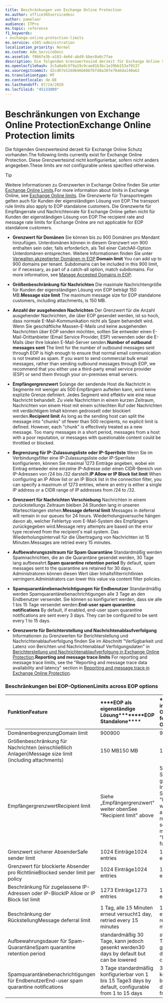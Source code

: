 ```yaml
---
title: Beschränkungen von Exchange Online Protection
ms.author: office365servicedesc
author: pamelaar
audience: ITPro
ms.topic: reference
f1_keywords:
- exchange-online-protection-limits
ms.service: o365-administration
localization_priority: Normal
ms.custom: Adm_ServiceDesc
ms.assetid: f866fe3b-a183-4e6d-abd9-bbec0a0c7fae
description: Die folgenden Grenzwertesind derzeit für Exchange Online Schutz vorhanden. Diese Grenzwertesind nicht konfigurierbar, sofern nicht anders angegeben.
ms.openlocfilehash: 3c5a8e0c5f9a19c9cae81b3bc1e39bb153af0137
ms.sourcegitcommit: d2cd67e52dd646b68bfbfd8a387e70a6da140a62
ms.translationtype: MT
ms.contentlocale: de-DE
ms.lasthandoff: 07/14/2020
ms.locfileid: "45133009"
---
```

# <a name="exchange-online-protection-limits"></a><span data-ttu-id="d176c-104">Beschränkungen von Exchange Online Protection</span><span class="sxs-lookup"><span data-stu-id="d176c-104">Exchange Online Protection limits</span></span>

<span data-ttu-id="d176c-105">Die folgenden Grenzwertesind derzeit für Exchange Online Schutz vorhanden.</span><span class="sxs-lookup"><span data-stu-id="d176c-105">The following limits currently exist for Exchange Online Protection.</span></span> <span data-ttu-id="d176c-106">Diese Grenzwertesind nicht konfigurierbar, sofern nicht anders angegeben.</span><span class="sxs-lookup"><span data-stu-id="d176c-106">These limits are not configurable unless specified otherwise.</span></span> 
  
> [!TIP]
> <span data-ttu-id="d176c-107">Weitere Informationen zu Grenzwerten in Exchange Online finden Sie unter [Exchange Online Limits](../exchange-online-service-description/exchange-online-limits.md).</span><span class="sxs-lookup"><span data-stu-id="d176c-107">For more information about limits in Exchange Online, see [Exchange Online limits](../exchange-online-service-description/exchange-online-limits.md).</span></span> <span data-ttu-id="d176c-108">Die Grenzwerte für Transportregeln gelten auch für Kunden der eigenständigen Lösung von EOP.</span><span class="sxs-lookup"><span data-stu-id="d176c-108">The transport rule limits also apply to EOP standalone customers.</span></span> <span data-ttu-id="d176c-109">Die Grenzwerte für Empfängerrate und Nachrichtenrate für Exchange Online gelten nicht für Kunden der eigenständigen Lösung von EOP.</span><span class="sxs-lookup"><span data-stu-id="d176c-109">The recipient rate and message rate limits for Exchange Online are not applicable for EOP standalone customers.</span></span> 
  
- <span data-ttu-id="d176c-p104">**Grenzwert für Domänen** Sie können bis zu 900 Domänen pro Mandant hinzufügen. Unterdomänen können in diesem Grenzwert von 900 enthalten sein oder, falls erforderlich, als Teil einer CatchAll-Option Unterdomänen entsprechen. Weitere Informationen finden Sie unter [Verwalten akzeptierter Domänen in EOP](https://go.microsoft.com/fwlink/p/?LinkId=282239).</span><span class="sxs-lookup"><span data-stu-id="d176c-p104">**Domain limit** You can add up to 900 domains per tenant. Subdomains can be included in this 900 limit, or if necessary, as part of a catch-all option, match subdomains. For more information, see [Manage Accepted Domains in EOP](https://go.microsoft.com/fwlink/p/?LinkId=282239).</span></span>
    
- <span data-ttu-id="d176c-113">**Größenbeschränkung für Nachrichten** Die maximale Nachrichtengröße für Kunden der eigenständigen Lösung von EOP beträgt 150 MB.</span><span class="sxs-lookup"><span data-stu-id="d176c-113">**Message size limit** The maximum message size for EOP standalone customers, including attachments, is 150 MB.</span></span> 
    
- <span data-ttu-id="d176c-p105">**Anzahl der ausgehenden Nachrichten** Der Grenzwert für die Anzahl ausgehender Nachrichten, die über EOP gesendet werden, ist so hoch, dass normale E-Mail-Kommunikation nicht als Spam behandelt wird. Wenn Sie geschäftliche Massen-E-Mails und keine ausgehenden Nachrichten über EOP senden möchten, sollten Sie entweder einen E-Mail-Drittanbieter (Email Service Provider, ESP) verwenden oder die E-Mails über Ihre lokalen E-Mail-Server senden.</span><span class="sxs-lookup"><span data-stu-id="d176c-p105">**Number of outbound messages sent** The limit for the number of outbound messages sent through EOP is high enough to ensure that normal email communication is not treated as spam. If you want to send commercial bulk email messages, rather than sending outbound messages through EOP, we recommend that you either use a third-party email service provider (ESP) or send them through your on-premises email servers.</span></span> 
    
- <span data-ttu-id="d176c-p106">**Empfängergrenzwert** Solange der sendende Host die Nachricht in Segmente mit weniger als 500 Empfängern aufteilen kann, wird keine explizite Grenze definiert. Jedes Segment wird effektiv wie eine neue Nachricht behandelt. Zu viele Nachrichten in einem kurzen Zeitraum, Nachrichten von einem Host mit einem schlechten Ruf oder Nachrichten mit verdächtigem Inhalt können gedrosselt oder blockiert werden.</span><span class="sxs-lookup"><span data-stu-id="d176c-p106">**Recipient limit** As long as the sending host can split the message into "chunks" of fewer than 500 recipients, no explicit limit is defined. However, each "chunk" is effectively treated as a new message. Too many messages in a short period, messages from a host with a poor reputation, or messages with questionable content could be throttled or blocked.</span></span> 
    
- <span data-ttu-id="d176c-119">**Begrenzung für IP-Zulassungsliste oder IP-Sperrliste** Wenn Sie im Verbindungsfilter eine IP-Zulassungsliste oder IP-Sperrliste konfigurieren, können Sie maximal 1273 Einträge angeben, wobei ein Eintrag entweder eine einzelne IP-Adresse oder einen CIDR-Bereich von IP-Adressen von /24 bis /32 darstellt.</span><span class="sxs-lookup"><span data-stu-id="d176c-119">**IP Allow or IP Block list limit** When configuring an IP Allow list or an IP Block list in the connection filter, you can specify a maximum of 1273 entries, where an entry is either a single IP address or a CIDR range of IP addresses from /24 to /32.</span></span> 
    
- <span data-ttu-id="d176c-120">**Grenzwert für Nachrichten Verschiebung** Nachrichten in einem zurückstellungs Zeitraum bleiben 24 Stunden lang in unseren Warteschlangen stehen.</span><span class="sxs-lookup"><span data-stu-id="d176c-120">**Message deferral limit** Messages in deferral will remain in our queues for 24 hours.</span></span> <span data-ttu-id="d176c-121">Wiederholungsversuche hängen davon ab, welcher Fehlertyp vom E-Mail-System des Empfängers zurückgegeben wird.</span><span class="sxs-lookup"><span data-stu-id="d176c-121">Message retry attempts are based on the error type received from the recipient's mail system.</span></span> <span data-ttu-id="d176c-122">Das Wiederholungsintervall für die Übertragung von Nachrichten ist 15 Minuten.</span><span class="sxs-lookup"><span data-stu-id="d176c-122">Messages are retried every 15 minutes.</span></span> 
    
- <span data-ttu-id="d176c-123">**Aufbewahrungszeitraum für Spam Quarantäne** Standardmäßig werden Spamnachrichten, die an die Quarantäne gesendet werden, 30 Tage lang aufbewahrt.</span><span class="sxs-lookup"><span data-stu-id="d176c-123">**Spam quarantine retention period** By default, spam messages sent to the quarantine are retained for 30 days.</span></span> <span data-ttu-id="d176c-124">Administratoren können diesen Wert über Inhaltsfilterrichtlinien verringern.</span><span class="sxs-lookup"><span data-stu-id="d176c-124">Administrators can lower this value via content filter policies.</span></span> 
    
- <span data-ttu-id="d176c-p109">**Spamquarantänebenachrichtigungen für Endbenutzer** Standardmäßig werden Spamquarantänebenachrichtigungen alle 3 Tage an den Endbenutzer versendet. Sie können so konfiguriert werden, dass sie alle 1 bis 15 Tage versendet werden.</span><span class="sxs-lookup"><span data-stu-id="d176c-p109">**End-user spam quarantine notifications** By default, if enabled, end-user spam quarantine notifications are sent every 3 days. They can be configured to be sent every 1 to 15 days.</span></span> 
    
- <span data-ttu-id="d176c-127">**Grenzwerte für Berichterstellung und Nachrichtenablaufverfolgung** Informationen zu Grenzwerten für Berichterstellung und Nachrichtenablaufverfolgung finden Sie im Abschnitt "Verfügbarkeit und Latenz von Berichten und Nachrichtenablauf Verfolgungsdaten" in [Berichterstellung und Nachrichtenablaufverfolgung in Exchange Online Protection](https://go.microsoft.com/fwlink/?LinkId=394248).</span><span class="sxs-lookup"><span data-stu-id="d176c-127">**Reporting and message trace limits** For reporting and message trace limits, see the "Reporting and message trace data availability and latency" section in [Reporting and message trace in Exchange Online Protection](https://go.microsoft.com/fwlink/?LinkId=394248).</span></span>
    
### <a name="limits-across-eop-options"></a><span data-ttu-id="d176c-128">Beschränkungen bei EOP-Optionen</span><span class="sxs-lookup"><span data-stu-id="d176c-128">Limits across EOP options</span></span>

|<span data-ttu-id="d176c-129">**Funktion**</span><span class="sxs-lookup"><span data-stu-id="d176c-129">**Feature**</span></span>|<span data-ttu-id="d176c-130">\*\*\*\*EOP als eigenständige Lösung\*\*\*\*</span><span class="sxs-lookup"><span data-stu-id="d176c-130">\*\*\*\*EOP Standalone\*\*\*\*</span></span>|<span data-ttu-id="d176c-131">\*\*\*\*EOP-Funktionen in Exchange Online\*\*\*\*</span><span class="sxs-lookup"><span data-stu-id="d176c-131">\*\*\*\*EOP features in Exchange Online\*\*\*\*</span></span>|<span data-ttu-id="d176c-132">\*\*\*\*Exchange Enterprise CAL mit Diensten\*\*\*\*</span><span class="sxs-lookup"><span data-stu-id="d176c-132">\*\*\*\*Exchange Enterprise CAL with Services\*\*\*\*</span></span>|
|:-----|:-----|:-----|:-----|
|<span data-ttu-id="d176c-133">Domänenbegrenzung</span><span class="sxs-lookup"><span data-stu-id="d176c-133">Domain limit</span></span>  <br/> |<span data-ttu-id="d176c-134">900</span><span class="sxs-lookup"><span data-stu-id="d176c-134">900</span></span>  <br/> |<span data-ttu-id="d176c-135">900</span><span class="sxs-lookup"><span data-stu-id="d176c-135">900</span></span>  <br/> |<span data-ttu-id="d176c-136">900</span><span class="sxs-lookup"><span data-stu-id="d176c-136">900</span></span>  <br/> |
|<span data-ttu-id="d176c-137">Größenbeschränkung für Nachrichten (einschließlich Anlagen)</span><span class="sxs-lookup"><span data-stu-id="d176c-137">Message size limit (including attachments)</span></span>  <br/> |<span data-ttu-id="d176c-138">150 MB</span><span class="sxs-lookup"><span data-stu-id="d176c-138">150 MB</span></span>  <br/> |<span data-ttu-id="d176c-139">150 MB</span><span class="sxs-lookup"><span data-stu-id="d176c-139">150 MB</span></span>  <br/> |<span data-ttu-id="d176c-140">150 MB</span><span class="sxs-lookup"><span data-stu-id="d176c-140">150 MB</span></span>  <br/> |
|<span data-ttu-id="d176c-141">Empfängergrenzwert</span><span class="sxs-lookup"><span data-stu-id="d176c-141">Recipient limit</span></span>  <br/> |<span data-ttu-id="d176c-142">Siehe „Empfängergrenzwert" weiter oben</span><span class="sxs-lookup"><span data-stu-id="d176c-142">See "Recipient limit" above</span></span>  <br/> |<span data-ttu-id="d176c-143">500 Empfänger beim Senden von einem gehosteten Postfach; Informationen finden Sie unter "Empfängergrenzwert" weiter oben bei anderen Szenarien</span><span class="sxs-lookup"><span data-stu-id="d176c-143">500 recipients when sending from a hosted mailbox; see "Recipient limit" above for other scenarios</span></span>  <br/> |<span data-ttu-id="d176c-144">Siehe „Empfängergrenzwert" weiter oben</span><span class="sxs-lookup"><span data-stu-id="d176c-144">See "Recipient limit" above</span></span>  <br/> |
|<span data-ttu-id="d176c-145">Grenzwert sicherer Absender</span><span class="sxs-lookup"><span data-stu-id="d176c-145">Safe sender limit</span></span>  <br/> |<span data-ttu-id="d176c-146">1024 Einträge</span><span class="sxs-lookup"><span data-stu-id="d176c-146">1024 entries</span></span>  <br/> |<span data-ttu-id="d176c-147">1024 Einträge</span><span class="sxs-lookup"><span data-stu-id="d176c-147">1024 entries</span></span>  <br/> ||
|<span data-ttu-id="d176c-148">Grenzwert für blockierte Absender pro Richtlinie</span><span class="sxs-lookup"><span data-stu-id="d176c-148">Blocked sender limit per policy</span></span>  <br/> |<span data-ttu-id="d176c-149">1024 Einträge</span><span class="sxs-lookup"><span data-stu-id="d176c-149">1024 entries</span></span>  <br/> |<span data-ttu-id="d176c-150">1024 Einträge</span><span class="sxs-lookup"><span data-stu-id="d176c-150">1024 entries</span></span>  <br/> ||
|<span data-ttu-id="d176c-151">Beschränkung für zugelassene IP-Adressen oder IP-Block</span><span class="sxs-lookup"><span data-stu-id="d176c-151">IP Allow or IP Block list limit</span></span>  <br/> |<span data-ttu-id="d176c-152">1273 Einträge</span><span class="sxs-lookup"><span data-stu-id="d176c-152">1273 entries</span></span>  <br/> |<span data-ttu-id="d176c-153">1273 Einträge</span><span class="sxs-lookup"><span data-stu-id="d176c-153">1273 entries</span></span>  <br/> |<span data-ttu-id="d176c-154">1273 Einträge</span><span class="sxs-lookup"><span data-stu-id="d176c-154">1273 entries</span></span>  <br/> |
|<span data-ttu-id="d176c-155">Beschränkung der Rückstellung</span><span class="sxs-lookup"><span data-stu-id="d176c-155">Message deferral limit</span></span>  <br/> |<span data-ttu-id="d176c-156">1 Tag, alle 15 Minuten erneut versucht</span><span class="sxs-lookup"><span data-stu-id="d176c-156">1 day, retried every 15 minutes</span></span>  <br/> |<span data-ttu-id="d176c-157">1 Tag, alle 15 Minuten erneut versucht</span><span class="sxs-lookup"><span data-stu-id="d176c-157">1 day, retried every 15 minutes</span></span>  <br/> |<span data-ttu-id="d176c-158">1 Tag, alle 15 Minuten erneut versucht</span><span class="sxs-lookup"><span data-stu-id="d176c-158">1 day, retried every 15 minutes</span></span>  <br/> |
|<span data-ttu-id="d176c-159">Aufbewahrungsdauer für Spam-Quarantäne</span><span class="sxs-lookup"><span data-stu-id="d176c-159">Spam quarantine retention period</span></span>  <br/> |<span data-ttu-id="d176c-160">standardmäßig 30 Tage, kann jedoch gesenkt werden</span><span class="sxs-lookup"><span data-stu-id="d176c-160">30 days by default but can be lowered</span></span>  <br/> |<span data-ttu-id="d176c-161">standardmäßig 30 Tage, kann jedoch gesenkt werden</span><span class="sxs-lookup"><span data-stu-id="d176c-161">30 days by default but can be lowered</span></span>  <br/> |<span data-ttu-id="d176c-162">standardmäßig 30 Tage, kann jedoch gesenkt werden</span><span class="sxs-lookup"><span data-stu-id="d176c-162">30 days by default but can be lowered</span></span>  <br/> |
|<span data-ttu-id="d176c-163">Spamquarantänebenachrichtigungen für Endbenutzer</span><span class="sxs-lookup"><span data-stu-id="d176c-163">End-user spam quarantine notifications</span></span>  <br/> |<span data-ttu-id="d176c-164">3 Tage standardmäßig konfigurierbar von 1 bis 15 Tage</span><span class="sxs-lookup"><span data-stu-id="d176c-164">3 days by default, configurable from 1 to 15 days</span></span>  <br/> |<span data-ttu-id="d176c-165">3 Tage standardmäßig konfigurierbar von 1 bis 15 Tage</span><span class="sxs-lookup"><span data-stu-id="d176c-165">3 days by default, configurable from 1 to 15 days</span></span>  <br/> |<span data-ttu-id="d176c-166">3 Tage standardmäßig konfigurierbar von 1 bis 15 Tage</span><span class="sxs-lookup"><span data-stu-id="d176c-166">3 days by default, configurable from 1 to 15 days</span></span>  <br/> |
   

